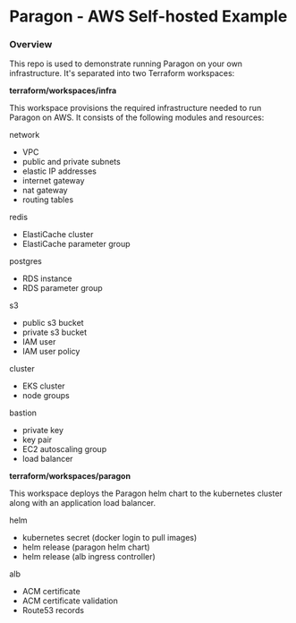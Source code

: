 # Paragon - AWS Self-hosted Example

### Overview

This repo is used to demonstrate running Paragon on your own infrastructure. It's separated into two Terraform workspaces:

**terraform/workspaces/infra**

This workspace provisions the required infrastructure needed to run Paragon on AWS. It consists of the following modules and resources:

network

- VPC
- public and private subnets
- elastic IP addresses
- internet gateway
- nat gateway
- routing tables

redis

- ElastiCache cluster
- ElastiCache parameter group

postgres

- RDS instance
- RDS parameter group

s3

- public s3 bucket
- private s3 bucket
- IAM user
- IAM user policy

cluster

- EKS cluster
- node groups

bastion

- private key
- key pair
- EC2 autoscaling group
- load balancer

**terraform/workspaces/paragon**

This workspace deploys the Paragon helm chart to the kubernetes cluster along with an application load balancer.

helm

- kubernetes secret (docker login to pull images)
- helm release (paragon helm chart)
- helm release (alb ingress controller)

alb

- ACM certificate
- ACM certificate validation
- Route53 records
